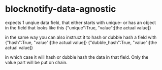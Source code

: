 # blocknotify-data-agnostic
expects 1 unqiue data field, that either starts with unique- or has an object in the field that looks like this {"unique":True, "value":[the actual value]}

in the same way you can also instruct it to hash or dubble hash a field with 
{"hash":True, "value":[the actual value]}
{"dubble_hash":True, "value":[the actual value]}

in which case it will hash or dubble hash the data in that field.
Only the value part will be put on chain. 